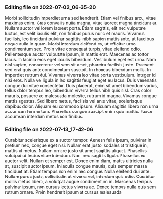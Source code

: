 

### Editing file on 2022-07-02_06-35-20

Morbi sollicitudin imperdiet urna sed hendrerit. Etiam vel finibus arcu, vitae maximus enim. Cras convallis nulla magna, vitae laoreet magna tincidunt at. Nullam auctor vel lorem laoreet porta. Etiam sagittis, elit nec vulputate luctus, est velit iaculis elit, non finibus purus nunc et mauris. Vivamus facilisis, leo tincidunt pulvinar sagittis, nibh sapien mattis ante, at faucibus neque nulla in quam. Morbi interdum eleifend ex, ut efficitur urna condimentum sed. Proin vitae consequat turpis, vitae eleifend odio. Pellentesque auctor vulputate ipsum, in mattis erat.
Maecenas ac tortor lacus. In lacinia eros eget iaculis bibendum. Vestibulum eget est urna. Nam nisl sapien, consectetur vel sem sit amet, pharetra facilisis justo. Praesent sed erat quis ante condimentum suscipit. In rhoncus bibendum mollis. In imperdiet rutrum dui. Vivamus viverra leo vitae porta vestibulum. Integer id nisi eros. Nulla vel ligula in leo sagittis feugiat eget eu lacus. Duis venenatis congue dui vitae consectetur. Duis placerat, enim sit amet bibendum varius, tellus dolor tempus leo, bibendum viverra tellus nibh quis nisl.
Cras dolor mauris, posuere ac malesuada molestie, rutrum id magna. Vivamus congue mattis egestas. Sed libero metus, facilisis vel ante vitae, scelerisque dapibus dolor. Aliquam eu commodo ipsum. Aliquam sagittis libero non urna accumsan fermentum. Phasellus congue suscipit enim quis mattis. Fusce accumsan interdum metus non finibus.




### Editing file on 2022-07-13_17-42-06

Curabitur scelerisque ex a auctor tempor. Aenean felis ipsum, pulvinar in pretium nec, congue eget nisi. Nullam erat justo, sodales at tristique in, mattis ut metus. Nullam ornare justo sit amet sagittis aliquet. Phasellus volutpat ut lectus vitae interdum. Nam nec sagittis ligula. Phasellus eu auctor velit.
Nullam et semper est. Donec enim diam, mattis ultricies nulla at, suscipit auctor ipsum. In iaculis congue mauris, quis semper massa tincidunt at. Etiam tempus non enim nec congue. Nulla eleifend dui ante. Nullam purus justo, sollicitudin at viverra vel, interdum quis odio. Curabitur mollis metus libero, a volutpat augue condimentum in. Maecenas tempus pulvinar ipsum, non cursus lectus viverra ac. Donec tempus nulla quis sem rutrum ornare. Proin hendrerit ipsum at cursus malesuada.


